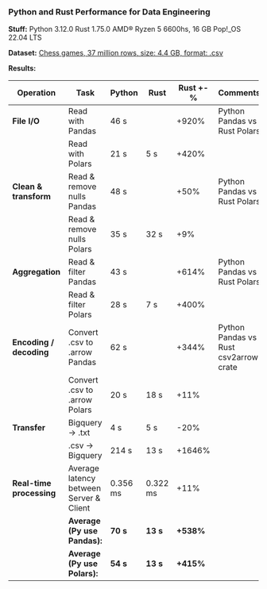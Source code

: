 ### Python and Rust Performance for Data Engineering

**Stuff:**
Python 3.12.0
Rust 1.75.0
AMD® Ryzen 5 6600hs, 16 GB
Pop!_OS 22.04 LTS

**Dataset:** 
[Chess games, 37 million rows, size: 4.4 GB, format: .csv](https://www.kaggle.com/datasets/arevel/chess-games) 

**Results:**

| Operation | Task | Python | Rust | Rust +- % | Comments |
| --------- | ---- | -------- | ------ | ------ |-|
| **File I/O**  | Read with Pandas | 46 s | | +920% | Python Pandas vs Rust Polars
|           | Read with Polars | 21 s | 5 s| +420% | 
| **Clean & transform** | Read & remove nulls Pandas | 48 s || +50% |Python Pandas vs Rust Polars
| | Read & remove nulls Polars | 35 s | 32 s | +9%
| **Aggregation**   | Read & filter Pandas | 43 s || +614% | Python Pandas vs Rust Polars
| | Read & filter Polars | 28 s | 7 s | +400%
| **Encoding / decoding** | Convert .csv to .arrow Pandas | 62 s || +344% | Python Pandas vs Rust csv2arrow crate
|| Convert .csv to .arrow Polars | 20 s | 18 s | +11% |
| **Transfer** | Bigquery -> .txt | 4 s | 5 s | -20% |
|| .csv -> Bigquery | 214 s | 13 s | +1646% 
| **Real-time processing** | Average latency between Server & Client | 0.356 ms | 0.322 ms | +11% |
|| **Average (Py use Pandas):**| **70 s** | **13 s** | **+538%** |
|| **Average (Py use Polars):**| **54 s** | **13 s** | **+415%** |